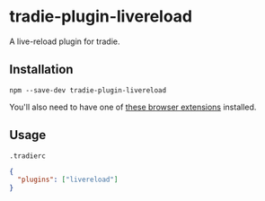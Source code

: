 # tradie-plugin-livereload

A live-reload plugin for tradie.

## Installation

    npm --save-dev tradie-plugin-livereload

You'll also need to have one of [these browser extensions](http://livereload.com/extensions/) installed.

## Usage

`.tradierc`

```json
{
  "plugins": ["livereload"]
}
```

